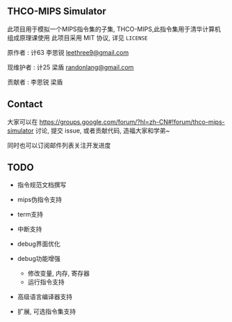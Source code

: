 ## THCO-MIPS Simulator

此项目用于模拟一个MIPS指令集的子集, THCO-MIPS,此指令集用于清华计算机组成原理课使用
此项目采用 MIT 协议, 详见 `LICENSE`

原作者 : 
	计63 李思锐 leethree9@gmail.com

现维护者 : 
	计25 梁盾 randonlang@gmail.com

贡献者 : 
	李思锐 梁盾

## Contact
大家可以在
https://groups.google.com/forum/?hl=zh-CN#!forum/thco-mips-simulator
讨论, 提交 issue, 或者贡献代码, 造福大家和学弟~

同时也可以订阅邮件列表关注开发进度

## TODO

*	指令规范文档撰写
*	mips伪指令支持
*	term支持
*	中断支持
*	debug界面优化
*	debug功能增强
	*	修改变量, 内存, 寄存器
	*	运行指令支持

*	高级语言编译器支持
*	扩展, 可选指令集支持